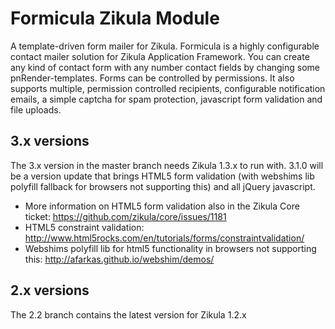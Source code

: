 Formicula Zikula Module
=======================

A template-driven form mailer for Zikula. 
Formicula is a highly configurable contact mailer solution for Zikula Application Framework. 
You can create any kind of contact form with any number contact fields by changing some pnRender-templates. 
Forms can be controlled by permissions. It also supports multiple, permission controlled recipients, configurable notification emails, 
a simple captcha for spam protection, javascript form validation and file uploads.

3.x versions
------------
The 3.x version in the master branch needs Zikula 1.3.x to run with. 3.1.0 will be a version update that brings 
HTML5 form validation (with webshims lib polyfill fallback for browsers not supporting this) and all jQuery javascript.

* More information on HTML5 form validation also in the Zikula Core ticket: https://github.com/zikula/core/issues/1181
* HTML5 constraint validation: http://www.html5rocks.com/en/tutorials/forms/constraintvalidation/
* Webshims polyfill lib for html5 functionality in browsers not supporting this: http://afarkas.github.io/webshim/demos/

2.x versions
------------
The 2.2 branch contains the latest version for Zikula 1.2.x

